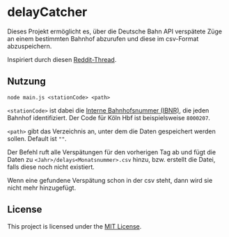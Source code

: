 # delayCatcher

Dieses Projekt ermöglicht es, über die Deutsche Bahn API verspätete Züge an einem bestimmten Bahnhof abzurufen und diese im csv-Format abzuspeichern.

Inspiriert durch diesen [Reddit-Thread](https://www.reddit.com/r/deutschebahn/comments/1evid66/deutschlandticket_entsch%C3%A4digungen_beantragen/).

## Nutzung

```
node main.js <stationCode> <path>
```

`<stationCode>` ist dabei die [Interne Bahnhofsnummer (IBNR)](https://de.wikipedia.org/wiki/Interne_Bahnhofsnummer), die jeden Bahnhof identifiziert. Der Code für Köln Hbf ist beispielsweise `8000207`.

`<path>` gibt das Verzeichnis an, unter dem die Daten gespeichert werden sollen. Default ist `""`.

Der Befehl ruft alle Verspätungen für den vorherigen Tag ab und fügt die Daten zu `<Jahr>/delays<Monatsnummer>.csv` hinzu, bzw. erstellt die Datei, falls diese noch nicht existiert.

Wenn eine gefundene Verspätung schon in der csv steht, dann wird sie nicht mehr hinzugefügt.

## License

This project is licensed under the [MIT License](LICENSE).
